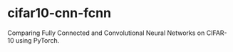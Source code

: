 # cifar10-cnn-fcnn
Comparing Fully Connected and Convolutional Neural Networks on CIFAR-10 using PyTorch.
